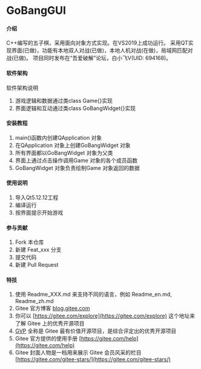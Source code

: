 # GoBangGUI

#### 介绍
C++编写的五子棋，采用面向对象方式实现。在VS2019上成功运行。 采用QT实现界面(已做)，功能有本地双人对战(已做)，本地人机对战(在做)，局域网匹配对战(已做)。
项目同时发布在“吾爱破解”论坛，白小飞V(UID: 694168)。


#### 软件架构
软件架构说明
1. 游戏逻辑和数据通过类class Game{}实现
2. 界面逻辑和互动通过类class GoBangWidget{}实现

#### 安装教程

1.  main()函数内创建QApplication 对象
2.  在QApplication 对象上创建GoBangWidget 对象
3.  所有界面都以GoBangWidget 对象为父类
4.  界面上通过点击操作调用Game 对象的各个成员函数
5.  GoBangWidget 对象负责绘制Game 对象返回的数据

#### 使用说明

1.  导入Qt5.12.12工程
2.  编译运行
3.  按界面提示开始游戏

#### 参与贡献

1.  Fork 本仓库
2.  新建 Feat_xxx 分支
3.  提交代码
4.  新建 Pull Request


#### 特技

1.  使用 Readme\_XXX.md 来支持不同的语言，例如 Readme\_en.md, Readme\_zh.md
2.  Gitee 官方博客 [blog.gitee.com](https://blog.gitee.com)
3.  你可以 [https://gitee.com/explore](https://gitee.com/explore) 这个地址来了解 Gitee 上的优秀开源项目
4.  [GVP](https://gitee.com/gvp) 全称是 Gitee 最有价值开源项目，是综合评定出的优秀开源项目
5.  Gitee 官方提供的使用手册 [https://gitee.com/help](https://gitee.com/help)
6.  Gitee 封面人物是一档用来展示 Gitee 会员风采的栏目 [https://gitee.com/gitee-stars/](https://gitee.com/gitee-stars/)
